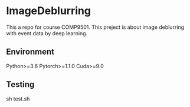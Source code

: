 # ImageDeblurring

This a repo for course COMP9501. This preject is about image deblurring with event data by deep learning.

## Environment

Python>=3.6
Pytorch>=1.1.0
Cuda>=9.0

## Testing

  sh test.sh
